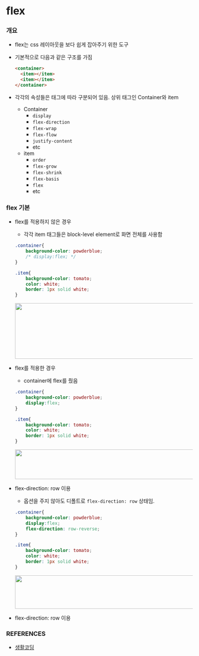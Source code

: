 # flex

### 개요

* flex는 css 레이아웃을 보다 쉽게 잡아주기 위한 도구

* 기본적으로 다음과 같은 구조를 가짐

  ```html
  <container>
  	<item></item>
  	<item></item>
  </container>
  ```

* 각각의 속성들은 태그에 따라 구분되어 있음. 상위 태그인 Container와 item

  * Container
    * `display`
    * `flex-direction`
    * `flex-wrap`
    * `flex-flow`
    * `justify-content`
    * etc
  * item
    * `order`
    * `flex-grow`
    * `flex-shrink`
    * `flex-basis`
    * `flex`
    * etc



### flex 기본

* flex를 적용하지 않은 경우

  * 각각  item 태그들은 block-level element로 화면 전체를 사용함

  ```css
  .container{
      background-color: powderblue;
      /* display:flex; */
  }
  
  .item{
      background-color: tomato;
      color: white;
      border: 1px solid white;
  }
  ```

  <img src="https://user-images.githubusercontent.com/46865281/89726085-8235ee00-da51-11ea-928f-c315f279580e.png" width="500" height="150">

* flex를 적용한 경우

  * container에 flex를 줬음

  ```css
  .container{
      background-color: powderblue;
      display:flex;
  }
  
  .item{
      background-color: tomato;
      color: white;
      border: 1px solid white;
  }
  ```

  <img src="https://user-images.githubusercontent.com/46865281/89726095-937efa80-da51-11ea-8860-1fdb5351ac35.png" width="550" height="80">

* flex-direction: row 이용

  * 옵션을 주지 않아도 디폴트로 `flex-direction: row` 상태임.

  ```css
  .container{
      background-color: powderblue;
      display:flex;
      flex-direction: row-reverse;
  }
  
  .item{
      background-color: tomato;
      color: white;
      border: 1px solid white;
  }
  ```

  <img src="https://user-images.githubusercontent.com/46865281/89726209-db525180-da52-11ea-92e3-a8149bfebb2d.png" width="560" height="90">

* flex-direction: row 이용

### REFERENCES

* [생활코딩](https://opentutorials.org/course/2418/13526)